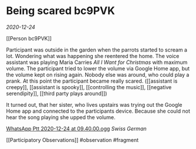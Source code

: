 # Being scared bc9PVK
*2020-12-24*

[[Person bc9PVK]]

Participant was outside in the garden when the parrots started to scream a lot. Wondering what was happening she reentered the home. The voice assistant was playing Maria Carries *All I Want for Christmas* with maximum volume. The participant tried to lower the volume via Google Home app, but the volume kept on rising again. Nobody else was around, who could play a prank. At this point the participant became really scared. ([[assistant is creepy]], [[assistant is spooky]], [[controlling the music]], [[negative serendipity]], [[third party plays around]])

It turned out, that her sister, who lives upstairs was trying out the Google Home app and connected to the participants device. Because she could not hear the song playing she upped the volume.

[WhatsApp Ptt 2020-12-24 at 09.40.00.ogg](https://file-zudedy.cyon.net/f/a467a4acf1174cac9978/)
*Swiss German*

[[Participatory Observations]] #observation #fragment 
